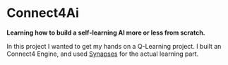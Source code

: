 # Connect4Ai
**Learning how to build a self-learning AI more or less from scratch.**

In this project I wanted to get my hands on a Q-Learning project. I built an Connect4 Engine, and used [Synapses](https://mrdimosthenis.github.io/Synapses/?#synapses) for the actual learning part.


